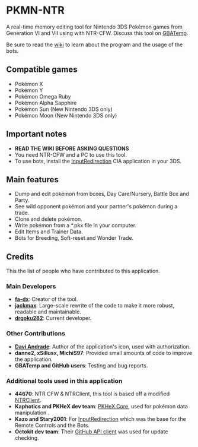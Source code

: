 # PKMN-NTR

A real-time memory editing tool for Nintendo 3DS Pokémon games from Generation VI and VII using with NTR-CFW. Discuss this tool on [GBATemp](http://gbatemp.net/threads/wip-pkmn-ntr-pok%C3%A9mon-gen-6-memory-editor.441892/).

Be sure to read the [wiki](https://github.com/drgoku282/PKMN-NTR/wiki) to learn about the program and the usage of the bots.

## Compatible games
- Pokémon X
- Pokémon Y
- Pokémon Omega Ruby
- Pokémon Alpha Sapphire
- Pokémon Sun (New Nintendo 3DS only)
- Pokémon Moon (New Nintendo 3DS only)

## Important notes
- **READ THE WIKI BEFORE ASKING QUESTIONS**
- You need NTR-CFW and a PC to use this tool.
- To use bots, install the [InputRedirection](https://github.com/Stary2001/InputRedirection) CIA application in your 3DS.

## Main features
- Dump and edit pokémon from boxes, Day Care/Nursery, Battle Box and Party.
- See wild opponent pokémon and your partner's pokémon during a trade.
- Clone and delete pokémon. 
- Write pokémon from a *.pkx file in your computer.
- Edit Items and Trainer Data.
- Bots for Breeding, Soft-reset and Wonder Trade.

## Credits
This the list of people who have contributed to this application.

### Main Developers
- **[fa-dx](https://github.com/fa-dx/PKMN-NTR)**: Creator of the tool.
- **[jackmax](https://github.com/jackmax/PKMN-NTR)**: Large-scale rewrite of the code to make it more robust, readable and maintainable.
- **[drgoku282](https://github.com/drgoku282/PKMN-NTR)**: Current developer.

### Other Contributions
- **[Davi Andrade](http://daviandrade.com/)**: Author of the application's icon, used with authorization. 
- **danne2, xSillusx, MichiS97**: Provided small amounts of code to improve the application.
- **GBATemp and GitHub users**: Testing and bug reports.

###  Additional tools used in this application
- **44670**: NTR CFW & NTRClient, this tool is based off a modified [NTRClient](https://github.com/fa-dx/NTR-Base).
- **Kaphotics and PKHeX dev team**: [PKHeX.Core](https://github.com/kwsch/PKHeX), used for pokémon data manipulation .
- **Kazo and Stary2001**: For [InputRedirection](https://github.com/Stary2001/InputRedirection) which was the base for the Remote Controls and the Bots.
- **Octokit dev team**: Their [GitHub API client](https://github.com/octokit/octokit.net) was used for update checking.
